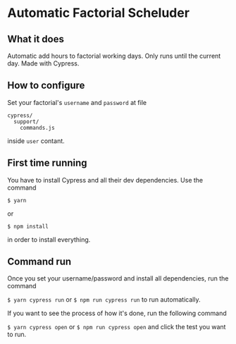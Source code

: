 # Automatic Factorial Scheluder

## What it does

Automatic add hours to factorial working days. Only runs until the current day. Made with Cypress.

## How to configure

Set your factorial's `username` and `password` at file

```
cypress/
  support/
    commands.js
```

inside `user` contant.

## First time running

You have to install Cypress and all their dev dependencies. Use the command

`$ yarn`

or

`$ npm install`

in order to install everything.

## Command run

Once you set your username/password and install all dependencies, run the command

`$ yarn cypress run` or `$ npm run cypress run` to run automatically.

If you want to see the process of how it's done, run the following command

`$ yarn cypress open` or `$ npm run cypress open` and click the test you want to run.
